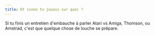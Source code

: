 ```yaml
---
title: Et sinon tu jouais sur quoi ?
---
```


Si tu finis un entretien d'embauche à parler Atari vs Amiga, Thomson, ou
Amstrad, c'est que quelque chose de louche se prépare.

